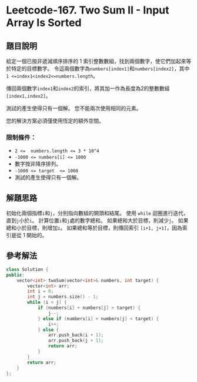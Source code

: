 
# Leetcode-167. Two Sum II - Input Array Is Sorted
## 題目說明
給定一個已按非遞減順序排序的 1 索引整數數組，找到兩個數字，使它們加起來等於特定的目標數字。 令這兩個數字為`numbers[index1]`和`numbers[index2]`，其中`1 <=index1<index2<=numbers.length`。

傳回兩個數字`index1`和`index2`的索引，將其加一作為長度為2的整數數組`[index1,index2]`。

測試的產生使得只有一個解。 您不能兩次使用相同的元素。

您的解決方案必須僅使用恆定的額外空間。
### 限制條件：
- `2 <=  numbers.length <= 3 * 10^4`
- `-1000 <= numbers[i] <= 1000`
- 數字按非降序排列。
- `-1000 <= target  <= 1000`
- 測試的產生使得只有一個解。
## 解題思路
初始化兩個指標`i`和`j`，分別指向數組的開頭和結尾。
使用 `while` 迴圈進行迭代，直到`j`小於`i`。
計算位置`i`和`j`處的數字總和。
如果總和大於目標，則減少`j`。
如果總和小於目標，則增加`i`。
如果總和等於目標，則傳回索引 `[i+1, j+1]`，因為索引是從 1 開始的。
## 參考解法
```cpp title="C++" showLineNumbers
class Solution {
public:
    vector<int> twoSum(vector<int>& numbers, int target) {
        vector<int> arr;
        int i = 0;
        int j = numbers.size() - 1;
        while (i < j) {
            if (numbers[i] + numbers[j] > target) {
                j--;
            } else if (numbers[i] + numbers[j] < target) {
                i++;
            } else {
                arr.push_back(i + 1);
                arr.push_back(j + 1);
                return arr;
            }
        }
        return arr;
    }
};
```